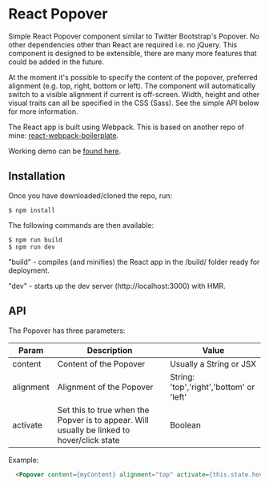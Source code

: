 # React Popover

Simple React Popover component similar to Twitter Bootstrap's Popover. No other dependencies other than React are required i.e. no jQuery. This component is designed to be extensible, there are many more features that could be added in the future.

At the moment it's possible to specify the content of the popover, preferred alignment (e.g. top, right, bottom or left). The component will automatically switch to a visible alignment if current is off-screen. Width, height and other visual traits can all be specified in the CSS (Sass). See the simple API below for more information.

The React app is built using Webpack. This is based on another repo of mine: [react-webpack-boilerplate](https://github.com/mattyrichards/react-webpack-boilerplate).

Working demo can be [found here](http://www.mttrchrds.com/github/react-popover).

## Installation

Once you have downloaded/cloned the repo, run:

    $ npm install

The following commands are then available:

    $ npm run build
    $ npm run dev

"build" - compiles (and minifies) the React app in the /build/ folder ready for deployment.

"dev" - starts up the dev server (http://localhost:3000) with HMR.

## API

The Popover has three parameters:

| Param | Description | Value |
|---|---|---|
| content | Content of the Popover | Usually a String or JSX |
| alignment | Alignment of the Popover | String: 'top','right','bottom' or 'left' |
| activate | Set this to true when the Popver is to appear. Will usually be linked to hover/click state | Boolean |

Example:

```html
  <Popover content={myContent} alignment="top" activate={this.state.hover} />
```
